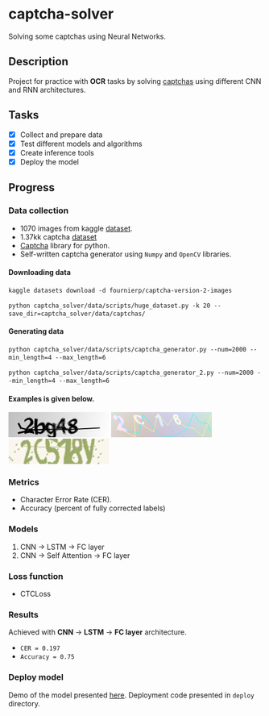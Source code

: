 # captcha-solver
Solving some captchas using Neural Networks.

## Description
Project for practice with **OCR** tasks by solving 
[captchas](https://en.wikipedia.org/wiki/CAPTCHA) using different CNN and RNN architectures.

## Tasks
- [x] Collect and prepare data
- [x] Test different models and algorithms
- [x] Create inference tools
- [x] Deploy the model

## Progress
### Data collection
- 1070 images from kaggle [dataset](https://www.kaggle.com/datasets/fournierp/captcha-version-2-images).
- 1.37kk captcha [dataset](https://huggingface.co/datasets/hammer888/captcha-data)
- [Captcha](https://github.com/lepture/captcha) library for python.
- Self-written captcha generator using `Numpy` and `OpenCV` libraries.
#### Downloading data
```commandline
kaggle datasets download -d fournierp/captcha-version-2-images
```
```commandline
python captcha_solver/data/scripts/huge_dataset.py -k 20 --save_dir=captcha_solver/data/captchas/
```
#### Generating data
```commandline
python captcha_solver/data/scripts/captcha_generator.py --num=2000 --min_length=4 --max_length=6
```
```commandline
python captcha_solver/data/scripts/captcha_generator_2.py --num=2000 --min_length=4 --max_length=6
```

#### Examples is given below.
![1](https://github.com/shchukinvov/captcha_solver/blob/main/figure/2bg48.png)
![2](https://github.com/shchukinvov/captcha_solver/blob/main/figure/2C16.png)
![3](https://github.com/shchukinvov/captcha_solver/blob/main/figure/2C518y.png)

### Metrics
- Character Error Rate (CER).
- Accuracy (percent of fully corrected labels)

### Models
1. CNN &#8594; LSTM &#8594; FC layer
2. CNN &#8594; Self Attention &#8594; FC layer

### Loss function
- CTCLoss

### Results
Achieved with **CNN** &#8594; **LSTM** &#8594; **FC layer** architecture.
- `CER = 0.197`
- `Accuracy = 0.75`

### Deploy model
Demo of the model presented [here](https://huggingface.co/spaces/shchukinvov/captcha_solver).
Deployment code presented in `deploy` directory.

